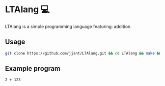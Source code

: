 # LTAlang 💻

LTAlang is a simple programming language featuring: addition.

## Usage

```bash
git clone https://github.com/jjant/LTAlang.git && cd LTAlang && make && make run
```

## Example program

```
2 + 123
```

